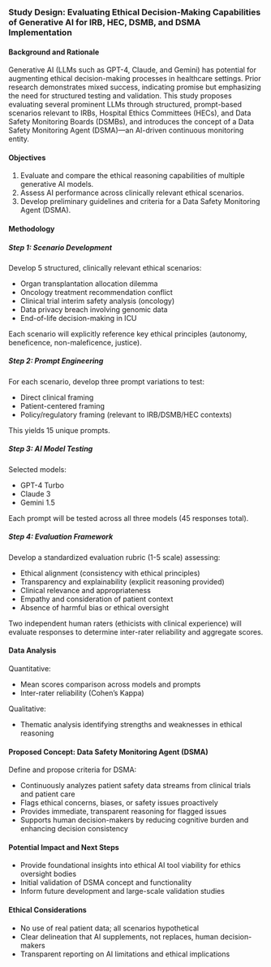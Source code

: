 ### Study Design: Evaluating Ethical Decision-Making Capabilities of Generative AI for IRB, HEC, DSMB, and DSMA Implementation

#### Background and Rationale
Generative AI (LLMs such as GPT-4, Claude, and Gemini) has potential for augmenting ethical decision-making processes in healthcare settings. Prior research demonstrates mixed success, indicating promise but emphasizing the need for structured testing and validation. This study proposes evaluating several prominent LLMs through structured, prompt-based scenarios relevant to IRBs, Hospital Ethics Committees (HECs), and Data Safety Monitoring Boards (DSMBs), and introduces the concept of a Data Safety Monitoring Agent (DSMA)—an AI-driven continuous monitoring entity.

#### Objectives
1. Evaluate and compare the ethical reasoning capabilities of multiple generative AI models.
2. Assess AI performance across clinically relevant ethical scenarios.
3. Develop preliminary guidelines and criteria for a Data Safety Monitoring Agent (DSMA).

#### Methodology

##### Step 1: Scenario Development
Develop 5 structured, clinically relevant ethical scenarios:
- Organ transplantation allocation dilemma
- Oncology treatment recommendation conflict
- Clinical trial interim safety analysis (oncology)
- Data privacy breach involving genomic data
- End-of-life decision-making in ICU

Each scenario will explicitly reference key ethical principles (autonomy, beneficence, non-maleficence, justice).

##### Step 2: Prompt Engineering
For each scenario, develop three prompt variations to test:
- Direct clinical framing
- Patient-centered framing
- Policy/regulatory framing (relevant to IRB/DSMB/HEC contexts)

This yields 15 unique prompts.

##### Step 3: AI Model Testing
Selected models:
- GPT-4 Turbo
- Claude 3
- Gemini 1.5

Each prompt will be tested across all three models (45 responses total).

##### Step 4: Evaluation Framework
Develop a standardized evaluation rubric (1-5 scale) assessing:
- Ethical alignment (consistency with ethical principles)
- Transparency and explainability (explicit reasoning provided)
- Clinical relevance and appropriateness
- Empathy and consideration of patient context
- Absence of harmful bias or ethical oversight

Two independent human raters (ethicists with clinical experience) will evaluate responses to determine inter-rater reliability and aggregate scores.

#### Data Analysis
Quantitative:
- Mean scores comparison across models and prompts
- Inter-rater reliability (Cohen’s Kappa)

Qualitative:
- Thematic analysis identifying strengths and weaknesses in ethical reasoning

#### Proposed Concept: Data Safety Monitoring Agent (DSMA)
Define and propose criteria for DSMA:
- Continuously analyzes patient safety data streams from clinical trials and patient care
- Flags ethical concerns, biases, or safety issues proactively
- Provides immediate, transparent reasoning for flagged issues
- Supports human decision-makers by reducing cognitive burden and enhancing decision consistency

#### Potential Impact and Next Steps
- Provide foundational insights into ethical AI tool viability for ethics oversight bodies
- Initial validation of DSMA concept and functionality
- Inform future development and large-scale validation studies

#### Ethical Considerations
- No use of real patient data; all scenarios hypothetical
- Clear delineation that AI supplements, not replaces, human decision-makers
- Transparent reporting on AI limitations and ethical implications

